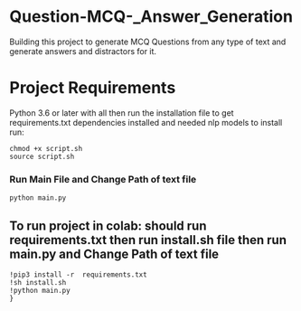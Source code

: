 # Question-MCQ-_Answer_Generation
Building this project  to generate MCQ Questions from any type of text and generate answers and distractors for it.

# Project Requirements
Python 3.6 or later with all then run the installation file to get requirements.txt dependencies installed and needed nlp models to install run:
```
chmod +x script.sh
source script.sh
```
### Run Main File and Change Path of text file
```
python main.py
```

## To run project in colab: should run requirements.txt then run install.sh file then run main.py and Change Path of text file
```
!pip3 install -r  requirements.txt
!sh install.sh
!python main.py
}
```

